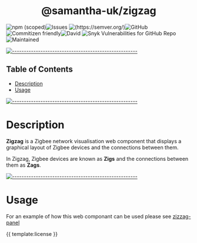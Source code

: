 <!-- ⚠️ This README has been generated from the file(s) "blueprint.md" ⚠️--><h1 align="center">@samantha-uk/zigzag</h1>
![npm (scoped)](https://img.shields.io/npm/v/0.2.0-alpha.0)![Issues](https://img.shields.io/github/issues/Samantha-uk/one) ![(https://semver.org/)](https://img.shields.io/badge/SemVer-2.0.0-brightgreen)![GitHub](https://img.shields.io/badge/license-MIT-brightgreen) ![Commitizen friendly](https://img.shields.io/badge/commitizen-friendly-brightgreen.svg)![David](https://img.shields.io/david/Samantha-uk/one) ![Snyk Vulnerabilities for GitHub Repo](https://img.shields.io/snyk/vulnerabilities/github/Samantha-uk/one)![Maintained](https://img.shields.io/maintenance/yes/2021)


[![-----------------------------------------------------](https://raw.githubusercontent.com/andreasbm/readme/master/assets/lines/grass.png)](#table-of-contents)

## Table of Contents

* [Description](#description)
* [Usage](#usage)


[![-----------------------------------------------------](https://raw.githubusercontent.com/andreasbm/readme/master/assets/lines/grass.png)](#description)

# Description

**Zigzag** is a Zigbee network visualisation web component that displays a graphical layout of Zigbee devices and the connections between them.

In Zigzag, Zigbee devices are known as **Zigs** and the connections between them as **Zags**.


[![-----------------------------------------------------](https://raw.githubusercontent.com/andreasbm/readme/master/assets/lines/grass.png)](#usage)

# Usage
For an example of how this web componant can be used please see [zizzag-panel](/home-assistant/zigzag-panel)

{{ template:license }}
